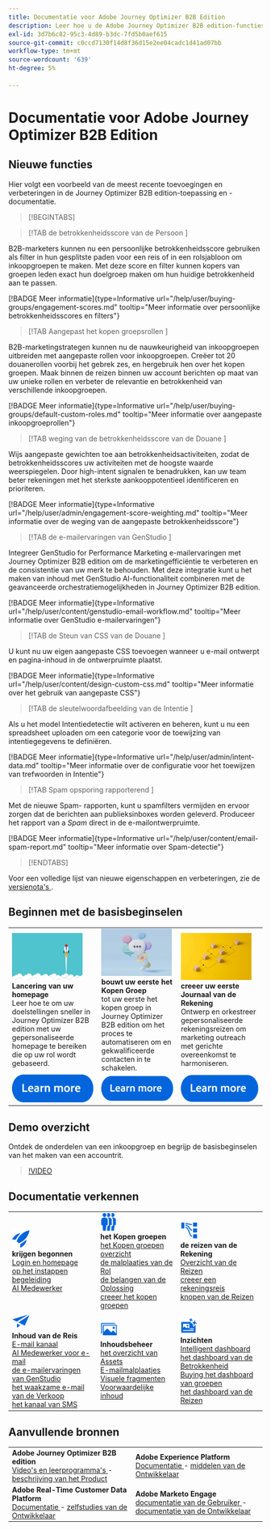 ```yaml
---
title: Documentatie voor Adobe Journey Optimizer B2B Edition
description: Leer hoe u de Adobe Journey Optimizer B2B edition-functies kunt gebruiken voor het ordenen van accounts en het kopen van groepsreizen met behulp van ingebouwde generatieve AI en toonaangevende automatisering.
exl-id: 3d7b6c82-95c3-4d89-b3dc-7fd5b0aef615
source-git-commit: c0ccd7130f14d8f36d15e2ee04cadc1d41ad07bb
workflow-type: tm+mt
source-wordcount: '639'
ht-degree: 5%

---
```


# Documentatie voor Adobe Journey Optimizer B2B Edition

## Nieuwe functies

Hier volgt een voorbeeld van de meest recente toevoegingen en verbeteringen in de Journey Optimizer B2B edition-toepassing en -documentatie.

>[!BEGINTABS]

>[!TAB  de betrokkenheidsscore van de Persoon ]

B2B-marketers kunnen nu een persoonlijke betrokkenheidsscore gebruiken als filter in hun gesplitste paden voor een reis of in een rolsjabloon om inkoopgroepen te maken. Met deze score en filter kunnen kopers van groepen leden exact hun doelgroep maken om hun huidige betrokkenheid aan te passen.

[!BADGE Meer informatie]{type=Informative url="/help/user/buying-groups/engagement-scores.md" tooltip="Meer informatie over persoonlijke betrokkenheidsscores en filters"}

>[!TAB  Aangepast het kopen groepsrollen ]

B2B-marketingstrategen kunnen nu de nauwkeurigheid van inkoopgroepen uitbreiden met aangepaste rollen voor inkoopgroepen. Creëer tot 20 douanerollen voorbij het gebrek zes, en hergebruik hen over het kopen groepen. Maak binnen de reizen binnen uw account berichten op maat van uw unieke rollen en verbeter de relevantie en betrokkenheid van verschillende inkoopgroepen. &#x200B;

[!BADGE Meer informatie]{type=Informative url="/help/user/buying-groups/default-custom-roles.md" tooltip="Meer informatie over aangepaste inkoopgroeprollen"}

>[!TAB  weging van de betrokkenheidsscore van de Douane ]

Wijs aangepaste gewichten toe aan betrokkenheidsactiviteiten, zodat de betrokkenheidsscores uw activiteiten met de hoogste waarde weerspiegelen. Door high-intent signalen te benadrukken, kan uw team beter rekeningen met het sterkste aankooppotentieel identificeren en prioriteren.

[!BADGE Meer informatie]{type=Informative url="/help/user/admin/engagement-score-weighting.md" tooltip="Meer informatie over de weging van de aangepaste betrokkenheidsscore"}

>[!TAB  de e-mailervaringen van GenStudio ]

Integreer GenStudio for Performance Marketing e-mailervaringen met Journey Optimizer B2B edition om de marketingefficiëntie te verbeteren en de consistentie van uw merk te behouden. Met deze integratie kunt u het maken van inhoud met GenStudio AI-functionaliteit combineren met de geavanceerde orchestratiemogelijkheden in Journey Optimizer B2B edition.

[!BADGE Meer informatie]{type=Informative url="/help/user/content/genstudio-email-workflow.md" tooltip="Meer informatie over GenStudio e-mailervaringen"}

>[!TAB  de Steun van CSS van de Douane ]

U kunt nu uw eigen aangepaste CSS toevoegen wanneer u e-mail ontwerpt en pagina-inhoud in de ontwerpruimte plaatst.

[!BADGE Meer informatie]{type=Informative url="/help/user/content/design-custom-css.md" tooltip="Meer informatie over het gebruik van aangepaste CSS"}

>[!TAB  de sleutelwoordafbeelding van de Intentie ]

Als u het model Intentiedetectie wilt activeren en beheren, kunt u nu een spreadsheet uploaden om een categorie voor de toewijzing van intentiegegevens te definiëren.

[!BADGE Meer informatie]{type=Informative url="/help/user/admin/intent-data.md" tooltip="Meer informatie over de configuratie voor het toewijzen van trefwoorden in Intentie"}

>[!TAB  Spam opsporing rapporterend ]

Met de nieuwe Spam- rapporten, kunt u spamfilters vermijden en ervoor zorgen dat de berichten aan publieksinboxes worden geleverd. Produceer het rapport van a _Spam_ direct in de e-mailontwerpruimte.

[!BADGE Meer informatie]{type=Informative url="/help/user/content/email-spam-report.md" tooltip="Meer informatie over Spam-detectie"}

>[!ENDTABS]

Voor een volledige lijst van nieuwe eigenschappen en verbeteringen, zie de [ versienota&#39;s ](../user/release-notes/release-notes.md). <!-- Stay up-to-date with the latest changes in our documentation by visiting the [documentation updates page](using/rn/documentation-updates.md).-->

## Beginnen met de basisbeginselen

<table style="table-layout:fixed">
  <tr style="border: 0;">
    <td>
    <a href="home-page.md"><img width="140px" src="./assets/launch.png" alt="Starten van productgebruik"></a>
    <div><strong> Lancering van uw homepage </strong><br/> Leer hoe te om uw doelstellingen sneller in Journey Optimizer B2B edition met uw gepersonaliseerde homepage te bereiken die op uw rol wordt gebaseerd.</div>
    </td>
      <td>
    <a href="buying-groups/buying-groups-overview.md"><img width="140px" src="./assets/communication.png" alt="Koopgroepen"></a>
    <div><strong> bouwt uw eerste het Kopen Groep </strong><br/> tot uw eerste het kopen groep in Journey Optimizer B2B edition om het proces te automatiseren om en gekwalificeerde contacten in te schakelen.</div>
    </td>
    <td>
    <a href="journeys/journey-overview.md"><img width="140px" src="./assets/flow.png" alt="Accountreizen"></a>
    <div><strong> creeer uw eerste Journaal van de Rekening </strong><br/> Ontwerp en orkestreer gepersonaliseerde rekeningsreizen om marketing outreach met gerichte overeenkomst te harmoniseren. 
    </div>
    </td>
  </tr>
  <tr style="border: 0;">
    <td align="center"><a href="home-page.md"><img src="../assets/learn-more.svg" alt="Meer informatie"></a></td>
    <td align="center"><a href="buying-groups/buying-groups-overview.md"><img src="../assets/learn-more.svg" alt="Meer informatie"></a></td>
    <td align="center"><a href="journeys/journey-overview.md"><img src="../assets/learn-more.svg" alt="Meer informatie"></a></td>
    </tr>
</table>

## Demo overzicht

Ontdek de onderdelen van een inkoopgroep en begrijp de basisbeginselen van het maken van een accountrit.

>[!VIDEO](https://video.tv.adobe.com/v/3432054?quality=12)

## Documentatie verkennen

<table style="table-layout:auto">
  <tr style="border: 0;">
    <td>
      <img src="../assets/do-not-localize/icon-quick-start.svg" width="35px" alt="Aan de slag"><br/>
      <strong> krijgen begonnen </strong><br/> <a href="home-page.md"> Login en homepage </a><br/> <a href="./start/get-started.md"> op het instappen begeleiding </a> <br/><a href="./ai-assistant/ai-assistant-overview.md"> AI Medewerker </a>
    </td>
    <!--
    <td>
      <img src="../assets/do-not-localize/icon-configure.svg" width="35px"><br/>
      <strong>Configuration<br/>administration</strong><br/><a href="using/configuration/channel-surfaces.md">Channel surfaces</a> - <a href="using/configuration/about-data-sources-events-actions.md">Configure journeys</a>  - <a href="using/administration/permissions-overview.md">Access control</a> - <a href="using/administration/sandboxes.md">Sandboxes management</a>
    </td> -->
    <td>
      <img src="../assets/do-not-localize/icon_audience.svg" width="35px" alt="Koopgroepen"><br/>
      <strong> het Kopen groepen </strong><br/> <a href="./buying-groups/buying-groups-overview.md"> het Kopen groepen overzicht </a><br/> <a href="./buying-groups/buying-groups-role-templates.md"> de malplaatjes van de Rol </a><br/> <a href="./buying-groups/solution-interests.md"> de belangen van de Oplossing </a><br/> <a href="./buying-groups/buying-groups-create.md"> creeer het kopen groepen </a>
    </td>
    <td>
      <img src="../assets/do-not-localize/icon-paths.svg" width="35px" alt="Accountreizen"><br/>
      <strong> de reizen van de Rekening </strong><br/> <a href="./journeys/journey-overview.md"> Overzicht van de Reizen </a><br/> <a href="./journeys/journey-overview.md#create-an-account-journey"> creeer een rekeningsreis </a><br/> <a href="./journeys/journey-nodes.md"> knopen van de Reizen </a>
    </td>
  </tr>
  <tr style="border: 0;">
    <td>
      <img src="../assets/do-not-localize/icon-campaign.svg" width="35px" alt="Reisinhoud"><br/>
      <strong> Inhoud van de Reis </strong><br/> <a href="./content/add-email.md"> E-mail kanaal </a><br/> <a href="./content/ai-assistant-emails.md"> AI Medewerker voor e-mail </a><br/> <a href="./content/genstudio-email-workflow.md"> de e-mailervaringen van GenStudio </a><br/> <a href="./content/sales-alert-email.md"> het waakzame e-mail van de Verkoop </a><br/> <a href="./content/sms-authoring.md"> het kanaal van SMS </a>
    </td>
        <td>
      <img src="../assets/do-not-localize/icon_assets.svg" width="35px" alt="Inhoudsbeheer"><br/>
      <strong> Inhoudsbeheer </strong><br/> <a href="./content/assets-overview.md"> het overzicht van Assets </a><br/> <a href="./content/email-templates.md"> E-mailmalplaatjes </a><br/> <a href="./content/fragments.md"> Visuele fragmenten </a><br/> <a href="./content/conditional-content.md"> Voorwaardelijke inhoud </a>
    </td>
    <td>
      <img src="../assets/do-not-localize/icon-offer.svg" width="35px" alt="Inzichten en dashboards"><br/>
      <strong> Inzichten </strong><br/> <a href="./dashboards/intelligent-dashboard.md"> Intelligent dashboard </a><br/> <a href="./dashboards/engagement-dashboard.md"> het dashboard van de Betrokkenheid </a><br/> <a href="./dashboards/buying-groups-dashboard.md"> Buying het dashboard van groepen </a><br/> <a href="./dashboards/journeys-dashboard.md"> het dashboard van de Reizen </a>
    </td>

</tr>
</table>

## Aanvullende bronnen

<table style="table-layout:fixed"><tr style="border: 0;">
<tr><td><strong> Adobe Journey Optimizer B2B edition </strong><br/>
<a href="https://experienceleague.adobe.com/nl/docs/journey-optimizer-b2b-learn/tutorials/overview" target="_blank"> Video's en leerprogramma's </a> - <a href="https://helpx.adobe.com/nl/legal/product-descriptions/adobe-journey-optimizer-b2b.html" target="_blank"> beschrijving van het Product </a> <!-- - <a href="https://www.adobe.com/content/dam/cc/en/security/pdfs/AJO_SecurityOverview.pdf" target="_blank">Security overview (PDF)</a> - <a href="https://developer.adobe.com/journey-optimizer-apis/" target="_blank">APIs reference</a> - <a href="https://experienceleague.adobe.com/tools/ajo-schemas/schema-dictionary.html?lang=nl-NL" target="_blank">Journey Optimizer Schema Dictionary</a> -->
</td>
<td><strong> Adobe Experience Platform </strong><br/>
<a href="https://experienceleague.adobe.com/nl/docs/experience-platform/landing/home" target="_blank"> Documentatie </a> - <a href="https://business.adobe.com/products/experience-platform/documentation-and-developer-resources.html" target="_blank"> middelen van de Ontwikkelaar </a>
</td></tr>
<tr><td><strong> Adobe Real-Time Customer Data Platform </strong><br/>
<a href="https://experienceleague.adobe.com/nl/docs/experience-platform/rtcdp/home" target="_blank"> Documentatie </a> - <a href="https://experienceleague.adobe.com/nl/docs/platform-learn/getting-started-for-data-architects-and-data-engineers/overview" target="_blank"> zelfstudies van de Ontwikkelaar </a>
</td><td><strong> Adobe Marketo Engage </strong><br/>
<a href="https://experienceleague.adobe.com/nl/docs/marketo/using/home" target="_blank"> documentatie van de Gebruiker </a> - <a href="https://experienceleague.adobe.com/nl/docs/marketo-developer/marketo/home" target="_blank"> documentatie van de Ontwikkelaar </a>
</td>
</tr></table>

